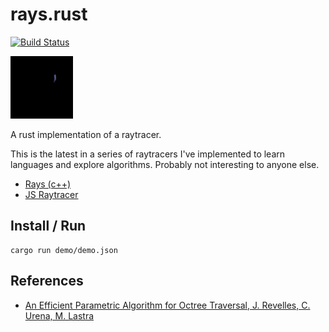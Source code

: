 # rays.rust
[![Build
Status](https://travis-ci.org/peterbraden/rays.rust.svg?branch=master)](https://travis-ci.org/peterbraden/rays.rust)

![demo image](demo/out.png)

A rust implementation of a raytracer.

This is the latest in a series of raytracers I've implemented to learn languages
and explore algorithms. Probably not interesting to anyone else.

- [Rays (c++)](https://github.com/peterbraden/rays)
- [JS Raytracer](https://github.com/peterbraden/js-raytracer)


## Install / Run
```
cargo run demo/demo.json
```
## References
- [An Efficient Parametric Algorithm for Octree Traversal, J. Revelles, C. Urena, M. Lastra](http://wscg.zcu.cz/wscg2000/Papers_2000/X31.pdf)
